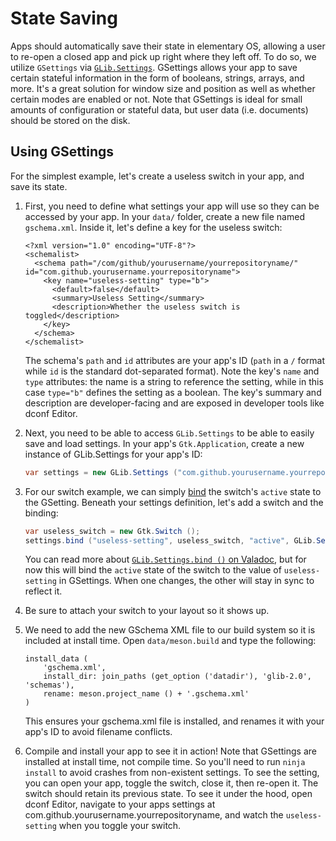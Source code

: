 # State Saving

Apps should automatically save their state in elementary OS, allowing a user to re-open a closed app and pick up right where they left off. To do so, we utilize `GSettings` via [`GLib.Settings`](https://valadoc.org/gio-2.0/GLib.Settings.html). GSettings allows your app to save certain stateful information in the form of booleans, strings, arrays, and more. It's a great solution for window size and position as well as whether certain modes are enabled or not. Note that GSettings is ideal for small amounts of configuration or stateful data, but user data \(i.e. documents\) should be stored on the disk.

## Using GSettings

For the simplest example, let's create a useless switch in your app, and save its state.

1. First, you need to define what settings your app will use so they can be accessed by your app. In your `data/` folder, create a new file named `gschema.xml`. Inside it, let's define a key for the useless switch:

   ```markup
   <?xml version="1.0" encoding="UTF-8"?>
   <schemalist>
     <schema path="/com/github/yourusername/yourrepositoryname/" id="com.github.yourusername.yourrepositoryname">
       <key name="useless-setting" type="b">
         <default>false</default>
         <summary>Useless Setting</summary>
         <description>Whether the useless switch is toggled</description>
       </key>
     </schema>
   </schemalist>
   ```

   The schema's `path` and `id` attributes are your app's ID \(`path` in a `/` format while `id` is the standard dot-separated format\). Note the key's `name` and `type` attributes: the name is a string to reference the setting, while in this case `type="b"` defines the setting as a boolean. The key's summary and description are developer-facing and are exposed in developer tools like dconf Editor.

2. Next, you need to be able to access `GLib.Settings` to be able to easily save and load settings. In your app's `Gtk.Application`, create a new instance of GLib.Settings for your app's ID:

   ```csharp
   var settings = new GLib.Settings ("com.github.yourusername.yourrepositoryname");
   ```

3. For our switch example, we can simply [bind](https://valadoc.org/gio-2.0/GLib.Settings.bind.html) the switch's `active` state to the GSetting. Beneath your settings definition, let's add a switch and the binding:

   ```csharp
   var useless_switch = new Gtk.Switch ();
   settings.bind ("useless-setting", useless_switch, "active", GLib.SettingsBindFlags.DEFAULT);
   ```

   You can read more about [`GLib.Settings.bind ()` on Valadoc](https://valadoc.org/gio-2.0/GLib.Settings.bind.html), but for now this will bind the `active` state of the switch to the value of `useless-setting` in GSettings. When one changes, the other will stay in sync to reflect it.

4. Be sure to attach your switch to your layout so it shows up.
5. We need to add the new GSchema XML file to our build system so it is included at install time. Open `data/meson.build` and type the following:

   ```text
   install_data (
       'gschema.xml',
       install_dir: join_paths (get_option ('datadir'), 'glib-2.0', 'schemas'),
       rename: meson.project_name () + '.gschema.xml'
   )
   ```

   This ensures your gschema.xml file is installed, and renames it with your app's ID to avoid filename conflicts.

6. Compile and install your app to see it in action! Note that GSettings are installed at install time, not compile time. So you'll need to run `ninja install` to avoid crashes from non-existent settings. To see the setting, you can open your app, toggle the switch, close it, then re-open it. The switch should retain its previous state. To see it under the hood, open dconf Editor, navigate to your apps settings at com.github.yourusername.yourrepositoryname, and watch the `useless-setting` when you toggle your switch.

